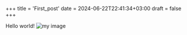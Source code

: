 +++
title = 'First_post'
date = 2024-06-22T22:41:34+03:00
draft = false
+++

Hello world!
![my image](/IMG_7605.jpeg)